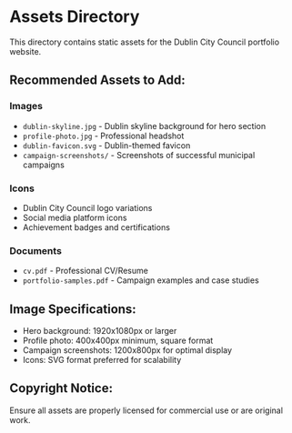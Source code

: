 # Assets Directory

This directory contains static assets for the Dublin City Council portfolio website.

## Recommended Assets to Add:

### Images
- `dublin-skyline.jpg` - Dublin skyline background for hero section
- `profile-photo.jpg` - Professional headshot
- `dublin-favicon.svg` - Dublin-themed favicon
- `campaign-screenshots/` - Screenshots of successful municipal campaigns

### Icons
- Dublin City Council logo variations
- Social media platform icons
- Achievement badges and certifications

### Documents
- `cv.pdf` - Professional CV/Resume
- `portfolio-samples.pdf` - Campaign examples and case studies

## Image Specifications:
- Hero background: 1920x1080px or larger
- Profile photo: 400x400px minimum, square format
- Campaign screenshots: 1200x800px for optimal display
- Icons: SVG format preferred for scalability

## Copyright Notice:
Ensure all assets are properly licensed for commercial use or are original work.